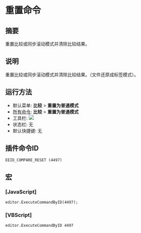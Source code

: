 # 重置命令

## 摘要

重置比较或同步滚动模式并清除比较结果。

## 说明

重置比较或同步滚动模式并清除比较结果。（文件还原成标签模式）。

## 运行方法

- 默认菜单: **比较** \> **重置为普通模式**
- [所有命令](../tools/all_commands): **比较** \> **重置为普通模式**
- 工具栏: ![](../../images/reset24x16..png)
- 状态栏: 无
- 默认快捷键: 无

## 插件命令ID

```
EEID_COMPARE_RESET (4497)
```

## 宏

### \[JavaScript\]

```
editor.ExecuteCommandByID(4497);
```

### \[VBScript\]

```
editor.ExecuteCommandByID 4497
```
